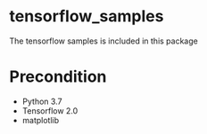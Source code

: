 # tensorflow_samples

The tensorflow samples is included in this package

# Precondition

- Python 3.7
- Tensorflow 2.0
- matplotlib